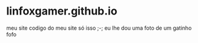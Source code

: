 # linfoxgamer.github.io
meu site
codigo do meu site
só isso ;-;
eu lhe dou uma foto de um gatinho fofo
